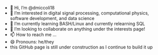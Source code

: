 - 👋 Hi, I’m @dmiccoli18
- 👀 I’m interested in digital signal processing, computational physics, software development, and data science
- 🌱 I’m currently learning BASH/Linux and currently relearning SQL
- 💞️ I’m looking to collaborate on anything under the interests page!
- 📫 How to reach me ...
- 😄 Pronouns: he/they
- this GitHub page is still under construction as I continue to build it up

<!---
dmiccoli18/dmiccoli18 is a ✨ special ✨ repository because its `README.md` (this file) appears on your GitHub profile.
You can click the Preview link to take a look at your changes.
--->
